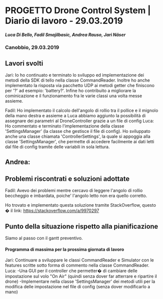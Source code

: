 # PROGETTO Drone Control System | Diario di lavoro - 29.03.2019
##### Luca Di Bello, Fadil Smajilbasic, Andrea Rauso, Jari Näser
### Canobbio, 29.03.2019

## Lavori svolti

Jari:
Io ho continuato e terminato lo sviluppo ed implementazione dei metodi della SDK di tello nella classe CommandReader.
Inoltre ho anche implementato la risposta via pacchetto UDP ai metodi getter che finiscono per '?' ad esempio: 'battery?'.
Infine ho contribuito a migliorare la cominicazione e il funzionamento fra le varie classi una volta messe assieme.

Fadil:
Ho implementato il calcolo dell'angolo di rollio tra il pollice e il mignolo della mano destra e assieme a Luca abbiamo aggiunto la possibilità di assegnare dei parametri al DroneController grazie a un file di config
Luca:
Ho commentato e terminato l'implementazione della classe 'SettingsManager' (la classe che gestisce il file di config). Ho sviluppato anche una classe chiamata 'ControllerSettings', la quale si appoggia alla classe 'SettingsManager', che permette di accedere facilmente ai dati letti dal file di config tramite delle variabili
in sola lettura.

Andrea:
-

## Problemi riscontrati e soluzioni adottate
Fadil:
Avevo dei problemi mentre cercavo di leggere l'angolo di rollio beccheggio e imbardata, poiche' l'angolo letto non era quello corretto.

Ho trovato e implementato questa soluzione tramite StackOverflow, questo � il link: https://stackoverflow.com/a/9970297

## Punto della situazione rispetto alla pianificazione
Siamo al passo con il gantt preventivo.

#### Programma di massima per la prossima giornata di lavoro
Jari:
Continuare a sviluppare le classi CommandReader e Simulator con le features scritte sotto forma di commento nella classe CommandReader.
Luca:
-Una GUI per il controller che permetter� di cambiare delle impostazione sul volo "On Air" (quindi senza dover far atterrare e ripartire il drone)
-Implementare nella classe 'SettingsManager' dei metodi utili per la modifica delle impostazione nel file di config (senza dover modificarlo a mano)
